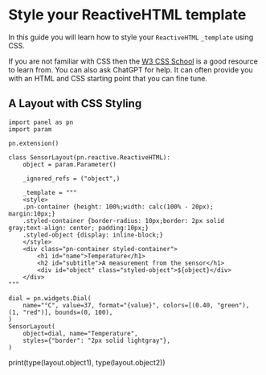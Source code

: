 # Style your ReactiveHTML template

In this guide you will learn how to style your `ReactiveHTML` `_template` using CSS.

If you are not familiar with CSS then the [W3 CSS School](https://www.w3schools.com/css/default.asp)
is a good resource to learn from. You can also ask ChatGPT for help. It can often provide you with
an HTML and CSS starting point that you can fine tune.

## A Layout with CSS Styling

```{pyodide}
import panel as pn
import param

pn.extension()

class SensorLayout(pn.reactive.ReactiveHTML):
    object = param.Parameter()

    _ignored_refs = ("object",)

    _template = """
    <style>
    .pn-container {height: 100%;width: calc(100% - 20px); margin:10px;}
    .styled-container {border-radius: 10px;border: 2px solid gray;text-align: center; padding:10px;}
    .styled-object {display: inline-block;}
    </style>
    <div class="pn-container styled-container">
        <h1 id="name">Temperature</h1>
        <h2 id="subtitle">A measurement from the sensor</h1>
        <div id="object" class="styled-object">${object}</div>
    </div>
"""

dial = pn.widgets.Dial(
    name="°C", value=37, format="{value}", colors=[(0.40, "green"), (1, "red")], bounds=(0, 100),
)
SensorLayout(
    object=dial, name="Temperature",
    styles={"border": "2px solid lightgray"},
)
```

print(type(layout.object1), type(layout.object2))
